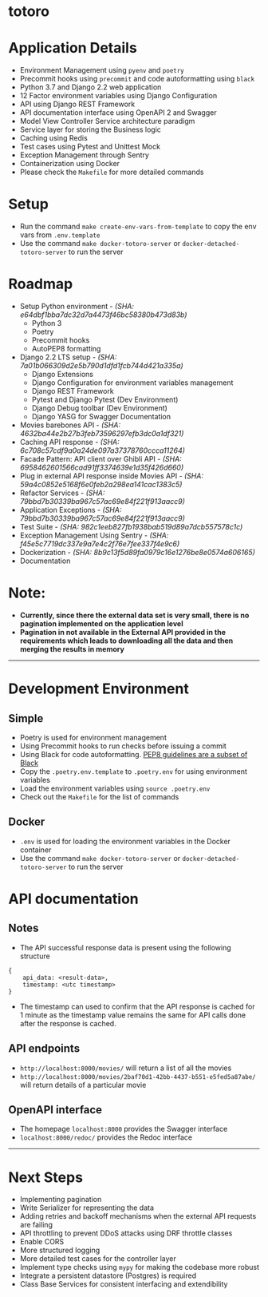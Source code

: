 # totoro

# Application Details
- Environment Management using `pyenv` and `poetry`
- Precommit hooks using `precommit` and code autoformatting using `black`
- Python 3.7 and Django 2.2 web application
- 12 Factor environment variables using Django Configuration
- API using Django REST Framework
- API documentation interface using OpenAPI 2 and Swagger
- Model View Controller Service architecture paradigm
- Service layer for storing the Business logic
- Caching using Redis
- Test cases using Pytest and Unittest Mock
- Exception Management through Sentry
- Containerization using Docker
- Please check the `Makefile` for more detailed commands


# Setup
- Run the command `make create-env-vars-from-template` to copy the env vars from `.env.template`
- Use the command `make docker-totoro-server` or `docker-detached-totoro-server` to run the server


# Roadmap
- Setup Python environment - *(SHA: e64dbf1bba7dc32d7a4473f46bc58380b473d83b)*
    - Python 3
    - Poetry
    - Precommit hooks
    - AutoPEP8 formatting
- Django 2.2 LTS setup - *(SHA: 7a01b066309d2e5b790d1dfd1fcb744d421a335a)*
    - Django Extensions
    - Django Configuration for environment variables management
    - Django REST Framework
    - Pytest and Django Pytest (Dev Environment)
    - Django Debug toolbar (Dev Environment)
    - Django YASG for Swagger Documentation
- Movies barebones API - *(SHA: 4632ba44e2b27b3feb73596297efb3dc0a1df321)*
- Caching API response - *(SHA: 6c708c57cdf9a0a24de097a37378760ccca11264)*
- Facade Pattern: API client over Ghibli API - *(SHA: 6958462601566cad91ff3374639e1d35f426d660)*
- Plug in external API response inside Movies API - *(SHA: 59a4c0852e5168f6e0feb2a298ea141cac1383c5)*
- Refactor Services - *(SHA: 79bbd7b30339ba967c57ac69e84f221f913aacc9)*
- Application Exceptions - *(SHA: 79bbd7b30339ba967c57ac69e84f221f913aacc9)*
- Test Suite - *(SHA: 982c1eeb827fb1938bab519d89a7dcb557578c1c)*
- Exception Management Using Sentry - *(SHA: f45e5c7719dc337e9a7e4c2f76e7fee337f4e9c6)*
- Dockerization - *(SHA: 8b9c13f5d89fa0979c16e1276be8e0574a606165)*
- Documentation

# Note:
- **Currently, since there the external data set is very small, there is no pagination implemented on  the application level**
- **Pagination in not available in the External API provided in the requirements which leads to downloading all the data and then merging the results in memory**


---

# Development Environment

## Simple
- Poetry is used for environment management
- Using Precommit hooks to run checks before issuing a commit
- Using Black for code autoformatting. [PEP8 guidelines are a subset of Black](https://www.mattlayman.com/blog/2018/python-code-black/)
- Copy the `.poetry.env.template` to `.poetry.env` for using environment variables
- Load the environment variables using `source .poetry.env`
- Check out the `Makefile` for the list of commands

## Docker
- `.env` is used for loading the environment variables in the Docker container
- Use the command `make docker-totoro-server` or `docker-detached-totoro-server` to run the server


# API documentation

## Notes
- The API successful response data is present using the following structure
```
{
    api_data: <result-data>,
    timestamp: <utc timestamp>
}
```
- The timestamp can used to confirm that the API response is cached for 1 minute as the timestamp value remains the same for API calls done after the response is cached.

## API endpoints
- `http://localhost:8000/movies/` will return a list of all the movies
- `http://localhost:8000/movies/2baf70d1-42bb-4437-b551-e5fed5a87abe/` will return details of a particular movie

## OpenAPI interface
- The homepage `localhost:8000` provides the Swagger interface
- `localhost:8000/redoc/` provides the Redoc interface


---

# Next Steps
- Implementing pagination
- Write Serializer for representing the data
- Adding retries and backoff mechanisms when the external API requests are failing
- API throttling to prevent DDoS attacks using DRF throttle classes
- Enable CORS
- More structured logging
- More detailed test cases for the controller layer
- Implement type checks using `mypy` for making the codebase more robust
- Integrate a persistent datastore (Postgres) is required
- Class Base Services for consistent interfacing and extendibility
